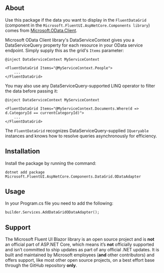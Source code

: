 ## About 
Use this package if the data you want to display in the `FluentDataGrid` (component in the `Microsoft.FluentUI.AspNetCore.Components library`) comes from [Microsoft.OData.Client](https://www.nuget.org/packages/Microsoft.OData.Client).

Microsoft OData Client library's DataServiceContext gives you a DataServiceQuery property for each resource in your OData service endpoint. Simply supply this as the grid's `Items` parameter:
```
@inject DataServiceContext MyServiceContext

<FluentDataGrid Items="@MyServiceContext.People">
    ...
</FluentDataGrid>
```

You may also use any DataServiceQuery-supported LINQ operator to filter the data before passing it:
```
@inject DataServiceContext MyServiceContext

<FluentDataGrid Items="@MyServiceContext.Documents.Where(d => d.CategoryId == currentCategoryId)">
    ...
</FluentDataGrid>
```

The `FluentDataGrid` recognizes DataServiceQuery-supplied `IQueryable` instances and knows how to resolve queries asynchronously for efficiency.

## Installation
Install the package by running the command:
```
dotnet add package Microsoft.FluentUI.AspNetCore.Components.DataGrid.ODataAdapter
```

## Usage
In your Program.cs file you need to add the following:
```
builder.Services.AddDataGridODataAdapter();
```

## Support
The Microsoft Fluent UI Blazor library is an open source project and is **not** an official part of ASP.NET Core, which means it’s **not** officially
supported and isn’t committed to ship updates as part of any official .NET updates. It is built and maintained by Microsoft employees (**and** other contributors)
and offers support, like most other open source projects, on a best effort base through the GitHub repository **only**.
